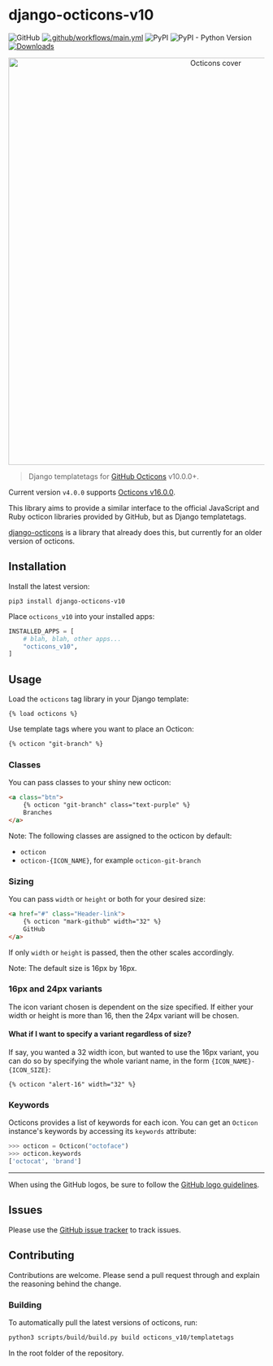 # django-octicons-v10

![GitHub](https://img.shields.io/github/license/jaynewey/django-octicons-v10)
[![.github/workflows/main.yml](https://github.com/jaynewey/django-octicons-v10/actions/workflows/main.yml/badge.svg)](https://github.com/jaynewey/django-octicons-v10/actions/workflows/main.yml)
![PyPI](https://img.shields.io/pypi/v/django-octicons-v10)
![PyPI - Python Version](https://img.shields.io/pypi/pyversions/django-octicons-v10)
[![Downloads](https://pepy.tech/badge/django-octicons-v10)](https://pepy.tech/project/django-octicons-v10)

<p align="center">
  <img width="800" src="https://user-images.githubusercontent.com/4608155/74476584-77155300-4e5e-11ea-88c6-6c9f64cf0f05.png" alt="Octicons cover" />
</p>

> Django templatetags for [GitHub Octicons](https://primer.style/octicons) v10.0.0+.

Current version `v4.0.0` supports [Octicons v16.0.0](https://github.com/primer/octicons/releases/tag/v16.0.0).

This library aims to provide a similar interface to the official JavaScript and Ruby octicon libraries provided by GitHub, but as Django templatetags.

[django-octicons](https://github.com/sanketsaurav/django-octicons) is a library that already does this, but currently for an older version of octicons.

## Installation

Install the latest version:

```
pip3 install django-octicons-v10
```

Place `octicons_v10` into your installed apps:

```python
INSTALLED_APPS = [
    # blah, blah, other apps...
    "octicons_v10",
]
```

## Usage

Load the `octicons` tag library in your Django template:

```
{% load octicons %}
```

Use template tags where you want to place an Octicon:

```html
{% octicon "git-branch" %}
```

### Classes

You can pass classes to your shiny new octicon:

```html
<a class="btn">
    {% octicon "git-branch" class="text-purple" %}
    Branches
</a>
```

Note: The following classes are assigned to the octicon by default:

* `octicon`
* `octicon-{ICON_NAME}`, for example `octicon-git-branch`

### Sizing

You can pass `width` or `height` or both for your desired size:

```html
<a href="#" class="Header-link">
    {% octicon "mark-github" width="32" %}
    GitHub
</a>
```

If only `width` or `height` is passed, then the other scales accordingly.

Note: The default size is 16px by 16px.

### 16px and 24px variants

The icon variant chosen is dependent on the size specified. If either your width or height is more than 16, then the 24px variant will be chosen.

#### What if I want to specify a variant regardless of size?

If say, you wanted a 32 width icon, but wanted to use the 16px variant, you can do so by specifying the whole variant name, in the form `{ICON_NAME}-{ICON_SIZE}`:

```{% octicon "alert-16" width="32" %}```

### Keywords

Octicons provides a list of keywords for each icon. You can get an `Octicon` instance's keywords by accessing its `keywords` attribute:

```python
>>> octicon = Octicon("octoface")
>>> octicon.keywords
['octocat', 'brand']
```

---

When using the GitHub logos, be sure to follow the [GitHub logo guidelines](https://github.com/logos).

## Issues

Please use the [GitHub issue tracker](https://github.com/jaynewey/django-octicons-v10/issues) to track issues.

## Contributing

Contributions are welcome. Please send a pull request through and explain the reasoning behind the change.

### Building

To automatically pull the latest versions of octicons, run:

```sh
python3 scripts/build/build.py build octicons_v10/templatetags
```

In the root folder of the repository.


